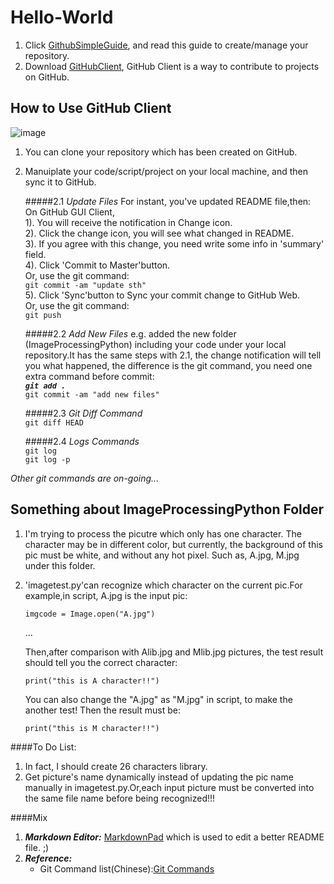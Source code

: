 # Hello-World
1. Click [GithubSimpleGuide](https://guides.github.com/activities/hello-world), and read this guide to create/manage your repository.
2. Download [GitHubClient](https://desktop.github.com), GitHub Client is a way to contribute to projects on GitHub.

## How to Use GitHub Client
![image](http://www.ruanyifeng.com/blogimg/asset/2015/bg2015120901.png)

1. You can clone your repository which has been created on GitHub.
2. Manuiplate your code/script/project on your local machine, and then sync it to GitHub.

	#####2.1 *Update Files*
    For instant, you've updated README file,then:   
    On GitHub GUI Client,   
    1). You will receive the notification in Change icon.  
    2). Click the change icon, you will see what changed in README.  
    3). If you agree with this change, you need write some info in 'summary' field.   
    4). Click 'Commit to Master'button.  
		Or, use the git command:   
        `git commit -am "update sth"`  
    5). Click 'Sync'button to Sync your commit change to GitHub Web.  
    Or, use the git command:  
    `git push` 

    #####2.2 *Add New Files*
       e.g. added the new folder (ImageProcessingPython) including your code under your local repository.It has the same steps with 2.1, the change notification will tell you what happened, the difference is the git command, you need one extra command before commit:  
       ***`git add .`***  
       `git commit -am "add new files"`

    #####2.3 *Git Diff Command*  
       `git diff HEAD`
 
    #####2.4 *Logs Commands*  
    `git log`  
     `git log -p`
   
 
*Other git commands are on-going...*

## Something about ImageProcessingPython Folder

1. I'm trying to process the picutre which only has one character. The character may be in different color, but currently, the background of this pic must be white, and without any hot pixel. Such as, A.jpg, M.jpg under this folder.

2. 'imagetest.py'can recognize which character on the current pic.For example,in script, A.jpg is the input pic:  

	`imgcode = Image.open("A.jpg")` 

	...

	Then,after comparison with Alib.jpg and Mlib.jpg pictures, the test result should tell you the correct character:

	`print("this is A character!!")`

    You can also change the "A.jpg" as "M.jpg" in script, to make the another test! Then the result must be:

    `print("this is M character!!")`


####To Do List:
1. In fact, I should create 26 characters library.
2. Get picture's name dynamically instead of updating the pic name manually in imagetest.py.Or,each input picture must be converted into the same file name before being recognized!!!

####Mix
1. ***Markdown Editor:*** [MarkdownPad](http://www.markdownpad.com/) which is used to edit a better README file. ;)
2. ***Reference:***
   * Git Command list(Chinese):[Git Commands](http://www.ruanyifeng.com/blog/2015/12/git-cheat-sheet.html) 
 




       
       